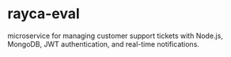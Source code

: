 # rayca-eval
 microservice for managing customer support tickets with Node.js, MongoDB, JWT authentication, and real-time notifications.
